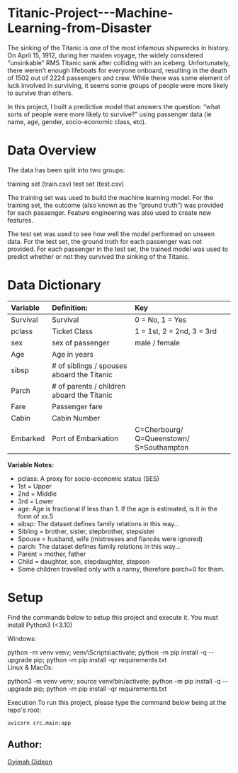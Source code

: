 # Titanic-Project---Machine-Learning-from-Disaster

The sinking of the Titanic is one of the most infamous shipwrecks in history.
On April 15, 1912, during her maiden voyage, the widely considered “unsinkable” RMS Titanic sank after colliding with an iceberg. Unfortunately, there weren’t enough lifeboats for everyone onboard, resulting in the death of 1502 out of 2224 passengers and crew.
While there was some element of luck involved in surviving, it seems some groups of people were more likely to survive than others.

In this project, I built a predictive model that answers the question: “what sorts of people were more likely to survive?” using passenger data (ie name, age, gender, socio-economic class, etc).

# Data Overview
The data has been split into two groups:

training set (train.csv)
test set (test.csv)

The training set was used to build the machine learning model. For the training set, the outcome (also known as the “ground truth”) was provided for each passenger. Feature engineering was also used to create new features.

The test set was used to see how well the model performed on unseen data. For the test set, the ground truth for each passenger was not provided. For each passenger in the test set, the trained model was used to predict whether or not they survived the sinking of the Titanic.

# Data Dictionary
| Variable      | Definition:       | Key   |
| :------------ |:--------------- |:-----|
| Survival      | Survival     |0 = No, 1 = Yes|
| pclass        | Ticket Class     |1 = 1st, 2 = 2nd, 3 = 3rd|
| sex           | sex of passenger |male / female|
| Age           | Age in years |  |
|sibsp          |# of siblings / spouses aboard the Titanic|  |
|Parch          |# of parents / children aboard the Titanic|  |
| Fare          | Passenger fare   |  |
|Cabin          |Cabin Number|  |
| Embarked      | Port of Embarkation|C=Cherbourg/ Q=Queenstown/ S=Southampton|

**Variable Notes:**
- pclass: A proxy for socio-economic status (SES)
- 1st = Upper
- 2nd = Middle
- 3rd = Lower
- age: Age is fractional if less than 1. If the age is estimated, is it in the form of xx.5
- sibsp: The dataset defines family relations in this way...
- Sibling = brother, sister, stepbrother, stepsister
- Spouse = husband, wife (mistresses and fiancés were ignored)
- parch: The dataset defines family relations in this way...
- Parent = mother, father
- Child = daughter, son, stepdaughter, stepson
- Some children travelled only with a nanny, therefore parch=0 for them.


# Setup
Find the commands below to setup this project and execute it. You must install Python3 (<3.10)

Windows:

  python -m venv venv; venv\Scripts\activate; python -m pip install -q --upgrade pip; python -m pip install -qr requirements.txt  
Linux & MacOs:

  python3 -m venv venv; source venv/bin/activate; python -m pip install -q --upgrade pip; python -m pip install -qr requirements.txt  

Execution
To run this project, please type the command below being at the repo's root:

    uvicorn src.main:app

## Author:
[Gyimah Gideon](https://www.linkedin.com/in/gideon-gyimah-08268b243/) 
